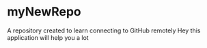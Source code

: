 # myNewRepo
A repository created to learn connecting to GitHub remotely
Hey this application will help you a lot
